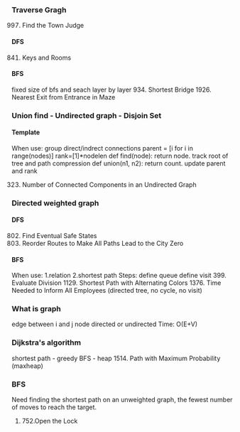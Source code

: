 ### Traverse Gragh
997. Find the Town Judge
#### DFS
841. Keys and Rooms
#### BFS
fixed size of bfs and seach layer by layer
934. Shortest Bridge
1926. Nearest Exit from Entrance in Maze


### Union find - Undirected graph - Disjoin Set
#### Template
When use: group direct/indrect connections
parent = [i for i in range(nodes)]
rank=[1]*nodelen
def find(node): return node. track root of tree and path compression
def union(n1, n2): return count. update parent and rank 

323. Number of Connected Components in an Undirected Graph


### Directed weighted graph
#### DFS
802. Find Eventual Safe States
1466. Reorder Routes to Make All Paths Lead to the City Zero
#### BFS
When use:
1.relation
2.shortest path 
Steps:
define queue
define visit
399. Evaluate Division
1129. Shortest Path with Alternating Colors
1376. Time Needed to Inform All Employees (directed tree, no cycle, no visit)


### What is graph
edge between i and j
node
directed or undirected
Time: O(E+V)


### Dijkstra's algorithm
shortest path - greedy BFS - heap
1514. Path with Maximum Probability (maxheap)








### BFS
Need finding the shortest path on an unweighted graph, the fewest number of moves to reach the target.
1. 752.Open the Lock


